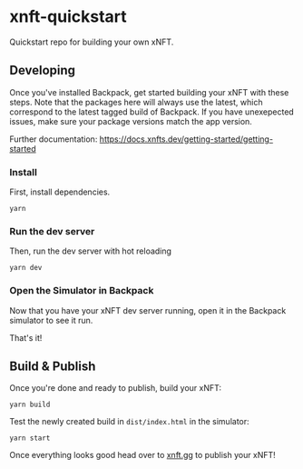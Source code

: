 # xnft-quickstart

Quickstart repo for building your own xNFT.

## Developing

Once you've installed Backpack, get started building your xNFT with these steps. Note that the packages here will always use the latest, which correspond to the latest tagged build of Backpack. If you have unexepected issues, make sure your package versions match the app version.

Further documentation: https://docs.xnfts.dev/getting-started/getting-started

### Install

First, install dependencies.

```
yarn
```

### Run the dev server

Then, run the dev server with hot reloading

```
yarn dev
```

### Open the Simulator in Backpack

Now that you have your xNFT dev server running, open it in the Backpack simulator to see it run.

That's it!


## Build & Publish

Once you're done and ready to publish, build your xNFT:

```
yarn build
```

Test the newly created build in `dist/index.html` in the simulator:

```
yarn start
```

Once everything looks good head over to [xnft.gg](https://www.xnft.gg) to publish your xNFT!
